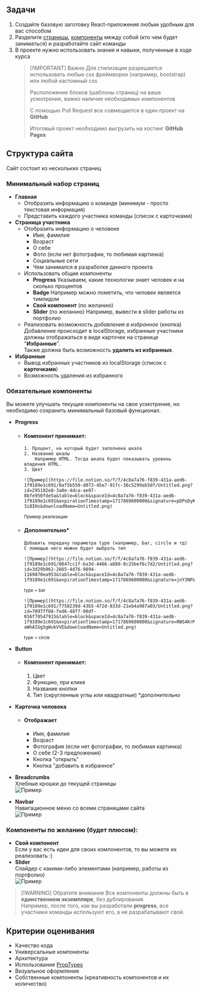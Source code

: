 ## Задачи

1. Создайте базовую заготовку React-приложения любым удобным для вас способом
2. Разделите [страницы](https://www.notion.so/617b323ef4434c34b7906c9270015da2?pvs=21), [компоненты](https://www.notion.so/617b323ef4434c34b7906c9270015da2?pvs=21) между собой (кто чем будет заниматься) и разработайте сайт команды
3. В проекте нужно использовать знания и навыки, полученные в ходе курса
   > [!IMPORTANT] Важно
   > Для стилизации разрешается использовать любые css фреймворки (например, bootstrap) или любой кастомный css
   >
   > Расположение блоков (шаблоны страниц) на ваше усмотрение, важно наличие необходимых компонентов
   >
   > C помощью Pull Request все совмещается в один проект на **GitHub**
   >
   > Итоговый проект необходимо выгрузить на хостинг **GitHub Pages**

## Структура сайта

Сайт состоит из нескольких страниц

### Минимальный набор страниц

- **Главная**
  - Отобразить информацию о команде (минимум - просто текстовая информация)
  - Представить каждого участника команды (список с карточками)
- **Страница участника**
  - Отобразить информацию о человеке
    - Имя, фамилия
    - Возраст
    - О себе
    - Фото (если нет фотографии, то любимая картинка)
    - Социальные сети
    - Чем занимался в разработке данного проекта
  - Использовать общие компоненты
    - **Progress**
      Указываем, какие технологии знает человек и на сколько процентов
    - **Badge**
      Например можно пометить, что человек является тимлидом
    - **Свой компонент** (по желанию)
    - **Slider** (по желанию)
      Например, вывести в slider работы из портфолио
  - Реализовать возможность _добавления в избранное_ (кнопка)  
    Добавление происходит в localStorage, избранные участники должны отображаться в виде карточек на странице "**Избранные**".  
    Также должна быть возможность **удалить из избранных**.
- **Избранные**
  - Вывод избранных участников из localStorage (список с **карточками**)
  - Возможность удаления из избранного

### Обязательные компоненты

Вы можете улучшать текущие компоненты на свое усмотрение, но необходимо сохранить минимальный базовый функционал.

- **Progress**

  - #### Компонент принимает:

        1. Процент, на который будет заполнена шкала
        2. Название шкалы
        	Например HTML. Тогда шкала будет показывать уровень владения HTML.
        3. Цвет

        ![Пример](https://file.notion.so/f/f/4c8a7a76-f839-431a-aed6-1f9189e1c691/0af5b550-d073-45e7-91fc-36c5299ab5df/Untitled.png?id=295102e8-3a0e-4dca-ae87-8bfe950fde5a&table=block&spaceId=4c8a7a76-f839-431a-aed6-1f9189e1c691&expirationTimestamp=1717869600000&signature=pDPoDyKncLmk1mGDDD0tnE1E9gzVhYML4zmt-3i8IHs&downloadName=Untitled.png)

    <small>Пример реализации</small>

  - #### Дополнительно\*

        Добавить передачу параметра type (например, bar, circle и тд)
        С помощью него можно будет выбрать тип

        ![Пример](https://file.notion.so/f/f/4c8a7a76-f839-431a-aed6-1f9189e1c691/0847cc1f-ba3d-4466-a880-0c25bef6c7d2/Untitled.png?id=3d29b962-2665-4d76-9894-1169870ea953&table=block&spaceId=4c8a7a76-f839-431a-aed6-1f9189e1c691&expirationTimestamp=1717869600000&signature=jnY3NPoE3qjiVhKQbSw9mPtgGRd_ySX2uWuVbnhqPcw&downloadName=Untitled.png)

    <small>type = bar</small>

        ![Пример](https://file.notion.so/f/f/4c8a7a76-f839-431a-aed6-1f9189e1c691/f758239d-43b5-472d-833d-21eb4a987a03/Untitled.png?id=7097ff08-fed6-48f7-90df-016f70547915&table=block&spaceId=4c8a7a76-f839-431a-aed6-1f9189e1c691&expirationTimestamp=1717869600000&signature=RWS4KrM0fZLtj37XTcp59Dejo8Q-aWhAIGg5gWukVVE&downloadName=Untitled.png)

    <small>type = circle</small>

- **Button**
  - #### Компонент принимает:
    1. Цвет
    2. Функцию, при клике
    3. Название кнопки
    4. Тип (скругленные углы или квадратные) \*_дополнительно_
- **Карточка человека**
  - #### Отображает
    - Имя, фамилия
    - Возраст
    - Фотография (если нет фотографии, то любимая картинка)
    - О себе (2-3 предложения)
    - Кнопка "открыть"
    - Кнопка "добавить в избранное"
- **Breadcrumbs**  
  Хлебные крошки до текущей страницы  
  ![Пример](https://file.notion.so/f/f/4c8a7a76-f839-431a-aed6-1f9189e1c691/560f8ff5-907d-4edf-ab97-4875e0ee3dcf/Untitled.png?id=a34b052a-ea19-45f1-ab15-5a54cd0eb4fd&table=block&spaceId=4c8a7a76-f839-431a-aed6-1f9189e1c691&expirationTimestamp=1717869600000&signature=OOBxRtXP8HSSLpmiFE1FiWNr2gvhmFy7TWy58muG9z4&downloadName=Untitled.png)
- **Navbar**  
  Навигационное меню со всеми страницами сайта  
  ![Пример](https://file.notion.so/f/f/4c8a7a76-f839-431a-aed6-1f9189e1c691/03e3e6fa-899b-43d3-973e-52867cc0076a/Untitled.png?id=fa2fc766-8c50-4f9f-ad64-c78c076498da&table=block&spaceId=4c8a7a76-f839-431a-aed6-1f9189e1c691&expirationTimestamp=1717869600000&signature=_02ElfVGQONyDQxmggGeq-V7nFtSA5C2fEpqBRP0pQw&downloadName=Untitled.png)

### Компоненты по желанию (будет плюсом):

- **Свой компонент**  
  Если у вас есть идеи для своих компонентов, то вы можете их реализовать :)
- **Slider**  
  Слайдер с какими-либо элементами (например, работы из портфолио)  
  ![Пример](https://file.notion.so/f/f/4c8a7a76-f839-431a-aed6-1f9189e1c691/51620f77-57a3-491c-b538-ef491f795c17/Untitled.png?id=caa15a56-e8a0-4183-97a7-0879166d247d&table=block&spaceId=4c8a7a76-f839-431a-aed6-1f9189e1c691&expirationTimestamp=1717869600000&signature=rU1mxpgupQ1BKZCQRg1BlJ7jrZKq0fQuSrM3Ii58u_w&downloadName=Untitled.png)

> [!WARNING] Обратите внимание
> Все компоненты должны быть в **единственном экземпляре**, без дублирования.  
> Например, после того, как вы разработали **progress**, все участники команды используют его, а не разрабатывают свой.

## Критерии оценивания

- Качество кода
- Универсальные компоненты
- Архитектура
- Использование [PropTypes](https://www.npmjs.com/package/prop-types)
- Визуальное оформление
- Собственные компоненты (креативность компонентов и их количество)
